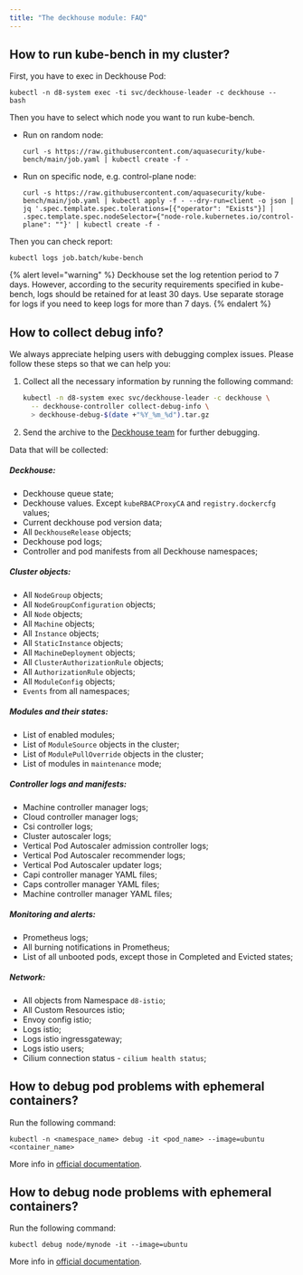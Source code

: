```yaml
---
title: "The deckhouse module: FAQ"
---
```


## How to run kube-bench in my cluster?

First, you have to exec in Deckhouse Pod:

```shell
kubectl -n d8-system exec -ti svc/deckhouse-leader -c deckhouse -- bash
```

Then you have to select which node you want to run kube-bench.

* Run on random node:

  ```shell
  curl -s https://raw.githubusercontent.com/aquasecurity/kube-bench/main/job.yaml | kubectl create -f -
  ```

* Run on specific node, e.g. control-plane node:

  ```shell
  curl -s https://raw.githubusercontent.com/aquasecurity/kube-bench/main/job.yaml | kubectl apply -f - --dry-run=client -o json | jq '.spec.template.spec.tolerations=[{"operator": "Exists"}] | .spec.template.spec.nodeSelector={"node-role.kubernetes.io/control-plane": ""}' | kubectl create -f -
  ```

Then you can check report:

```shell
kubectl logs job.batch/kube-bench
```

{% alert level="warning" %}
Deckhouse set the log retention period to 7 days. However, according to the security requirements specified in kube-bench, logs should be retained for at least 30 days. Use separate storage for logs if you need to keep logs for more than 7 days.
{% endalert %}

## How to collect debug info?

We always appreciate helping users with debugging complex issues. Please follow these steps so that we can help you:

1. Collect all the necessary information by running the following command:

   ```sh
   kubectl -n d8-system exec svc/deckhouse-leader -c deckhouse \
     -- deckhouse-controller collect-debug-info \
     > deckhouse-debug-$(date +"%Y_%m_%d").tar.gz
   ```

2. Send the archive to the [Deckhouse team](https://github.com/deckhouse/deckhouse/issues/new/choose) for further debugging.

Data that will be collected:

##### Deckhouse:
* Deckhouse queue state;
* Deckhouse values. Except `kubeRBACProxyCA` and `registry.dockercfg` values;
* Current deckhouse pod version data;
* All `DeckhouseRelease` objects;
* Deckhouse pod logs;
* Controller and pod manifests from all Deckhouse namespaces;

##### Cluster objects:
* All `NodeGroup` objects;
* All `NodeGroupConfiguration` objects;
* All `Node` objects;
* All `Machine` objects;
* All `Instance` objects;
* All `StaticInstance` objects;
* All `MachineDeployment` objects;
* All `ClusterAuthorizationRule` objects;
* All `AuthorizationRule` objects;
* All `ModuleConfig` objects;
* `Events` from all namespaces;

##### Modules and their states:
* List of enabled modules;
* List of `ModuleSource` objects in the cluster;
* List of `ModulePullOverride` objects in the cluster;
* List of modules in `maintenance` mode;

##### Controller logs and manifests:
* Machine controller manager logs;
* Cloud controller manager logs;
* Csi controller logs;
* Cluster autoscaler logs;
* Vertical Pod Autoscaler admission controller logs;
* Vertical Pod Autoscaler recommender logs;
* Vertical Pod Autoscaler updater logs;
* Capi controller manager YAML files;
* Caps controller manager YAML files;
* Machine controller manager YAML files;

##### Monitoring and alerts:
* Prometheus logs;
* All burning notifications in Prometheus;
* List of all unbooted pods, except those in Completed and Evicted states;

##### Network:
* All objects from Namespace `d8-istio`;
* All Custom Resources istio;
* Envoy config istio;
* Logs istio;
* Logs istio ingressgateway;
* Logs istio users;
* Cilium connection status - `cilium health status`;

## How to debug pod problems with ephemeral containers?

Run the following command:

```shell
kubectl -n <namespace_name> debug -it <pod_name> --image=ubuntu <container_name>
```

More info in [official documentation](https://kubernetes.io/docs/tasks/debug/debug-application/debug-running-pod/#ephemeral-container).

## How to debug node problems with ephemeral containers?

Run the following command:

```shell
kubectl debug node/mynode -it --image=ubuntu
```

More info in [official documentation](https://kubernetes.io/docs/tasks/debug/debug-application/debug-running-pod/#node-shell-session).
